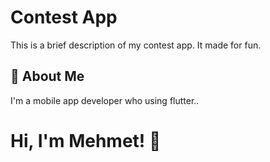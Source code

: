 # Contest App

This is a brief description of my contest app. 
It made for fun.



## 🚀 About Me
I'm a mobile app developer who using flutter..



# Hi, I'm Mehmet! 👋

